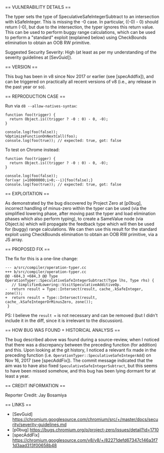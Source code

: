 == VULNERABILITY DETAILS ==

The typer sets the type of SpeculativeSafeIntegerSubtract to an
intersection with kSafeInteger. This is missing the -0 case. In
particular, ((-0) - 0) should return (-0), but due to the
intersection, the typer ignores this return value. This can be used to
perform buggy range calculations, which can be used to perform a
"standard" exploit (explained below) using CheckBounds elimination to
obtain an OOB RW primitive.

Suggested Security Severity: High (at least as per my understanding of
the severity guidelines at [SevGuid]).

== VERSION ==

This bug has been in v8 since Nov 2017 or earlier (see [specAddfix]),
and can be triggered on practically all recent versions of v8 (i.e.,
any release in the past year or so).

== REPRODUCTION CASE ==

Run via `d8 --allow-natives-syntax`:

```
function foo(trigger) {
  return Object.is((trigger ? -0 : 0) - 0, -0);
}

console.log(foo(false));
%OptimizeFunctionOnNextCall(foo);
console.log(foo(true)); // expected: true, got: false
```

To test on Chrome instead:

```
function foo(trigger) {
  return Object.is((trigger ? -0 : 0) - 0, -0);
}

console.log(foo(false));
for(var i=10000000;i>0;--i){foo(false);}
console.log(foo(true)); // expected: true, got: false
```

== EXPLOITATION ==

As demonstrated by the bug discovered by Project Zero at [p0bug],
incorrect handling of minus-zero within the typer can be used (via the
simplified lowering phase, after moving past the typer and load
elimination phases which also perform typing), to create a SameValue
node (via Object.is) which will propagate the feedback type which will
then be used for (buggy) range calculations. We can then use this
result for the standard exploit using CheckBounds elimination to
obtain an OOB RW primitive, via a JS array.

== PROPOSED FIX ==

The fix for this is a one-line change:

```
--- a/src/compiler/operation-typer.cc
+++ b/src/compiler/operation-typer.cc
@@ -684,3 +684,3 @@ Type OperationTyper::SpeculativeSafeIntegerSubtract(Type lhs, Type rhs) {
   // SimplifiedLowering::VisitSpeculativeAdditiveOp.
-  return result = Type::Intersect(result, cache_.kSafeInteger, zone());
+  return result = Type::Intersect(result, cache_.kSafeIntegerOrMinusZero, zone());
 }
```

PS: I believe the `result =` is not necessary and can be removed (but
I didn't include it in the diff, since it is irrelevant to the
discussion).

== HOW BUG WAS FOUND + HISTORICAL ANALYSIS ==

The bug described above was found during a source-review, when I
noticed that there was a discrepancy between the preceding function
(for addition) and this. Upon looking at the git history, I noticed a
relevant fix made in the preceding function
(i.e. `OperationTyper::SpeculativeSafeIntegerAdd`) on Nov 16, 2017
(see [specAddFix]). The commit message indicated that the aim was to
have also fixed `SpeculativeSafeIntegerSubtract`, but this seems to
have been missed somehow, and this bug has been lying dormant for at
least a year.

== CREDIT INFORMATION ==

Reporter Credit: Jay Bosamiya

== LINKS ==

+ [SevGuid] https://chromium.googlesource.com/chromium/src/+/master/docs/security/severity-guidelines.md
+ [p0bug] https://bugs.chromium.org/p/project-zero/issues/detail?id=1710
+ [specAddFix] https://chromium.googlesource.com/v8/v8/+/82271defd67347c146a3f71d3aad313f00658b48
